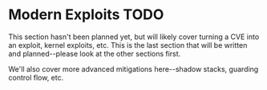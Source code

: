 # Modern Exploits TODO

This section hasn't been planned yet, but will likely cover turning a CVE into an exploit, kernel exploits, etc.  This is the last section that will be written and planned--please look at the other sections first.

We'll also cover more advanced mitigations here--shadow stacks, guarding control flow, etc.
